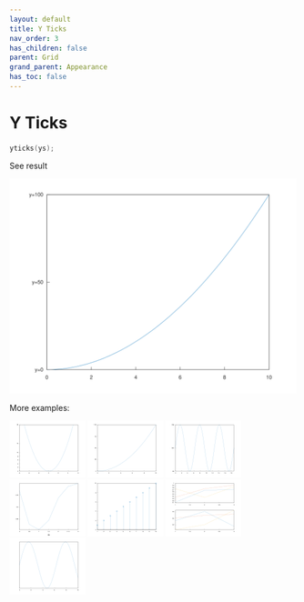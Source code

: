 ```yaml
---
layout: default
title: Y Ticks
nav_order: 3
has_children: false
parent: Grid
grand_parent: Appearance
has_toc: false
---
```

# Y Ticks

```cpp
yticks(ys);
```


See result

[![example_yticks_1](yticks/yticks_1.svg)](https://github.com/alandefreitas/matplotplusplus/blob/master/examples/appearance/grid/yticks/yticks_1.cpp)

More examples:
    
[![example_yticks_2](yticks/yticks_2_thumb.png)](https://github.com/alandefreitas/matplotplusplus/blob/master/examples/appearance/grid/yticks/yticks_2.cpp)  [![example_yticks_3](yticks/yticks_3_thumb.png)](https://github.com/alandefreitas/matplotplusplus/blob/master/examples/appearance/grid/yticks/yticks_3.cpp)  [![example_yticks_4](yticks/yticks_4_thumb.png)](https://github.com/alandefreitas/matplotplusplus/blob/master/examples/appearance/grid/yticks/yticks_4.cpp)  [![example_yticks_5](yticks/yticks_5_thumb.png)](https://github.com/alandefreitas/matplotplusplus/blob/master/examples/appearance/grid/yticks/yticks_5.cpp)  [![example_yticks_6](yticks/yticks_6_thumb.png)](https://github.com/alandefreitas/matplotplusplus/blob/master/examples/appearance/grid/yticks/yticks_6.cpp)  [![example_yticks_7](yticks/yticks_7_thumb.png)](https://github.com/alandefreitas/matplotplusplus/blob/master/examples/appearance/grid/yticks/yticks_7.cpp)  [![example_yticks_8](yticks/yticks_8_thumb.png)](https://github.com/alandefreitas/matplotplusplus/blob/master/examples/appearance/grid/yticks/yticks_8.cpp)

  




<!-- Generated with mdsplit: https://github.com/alandefreitas/mdsplit -->
